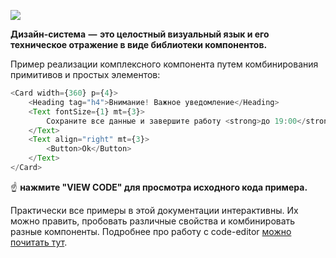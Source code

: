 ![](https://cdn.dribbble.com/users/43720/screenshots/4260415/ds_visual_1x.png)

**Дизайн-система  —  это целостный визуальный язык и его техническое отражение в виде библиотеки компонентов.**

Пример реализации комплексного компонента путем комбинирования примитивов и простых элементов:
```js
<Card width={360} p={4}>
    <Heading tag="h4">Внимание! Важное уведомление</Heading>
    <Text fontSize={1} mt={3}>
        Сохраните все данные и завершите работу <strong>до 19:00</strong>. Система будет обновлена. 
    </Text>
    <Text align="right" mt={3}>
        <Button>Ok</Button>
    </Text>
</Card>
```
☝️ **нажмите "VIEW CODE" для просмотра исходного кода примера.**

Практически все примеры в этой документации интерактивны. Их можно править, пробовать различные свойства и комбинировать разные компоненты. Подробнее про работу с code-editor [можно почитать тут](https://react-styleguidist.js.org/docs/documenting.html#writing-code-examples).
